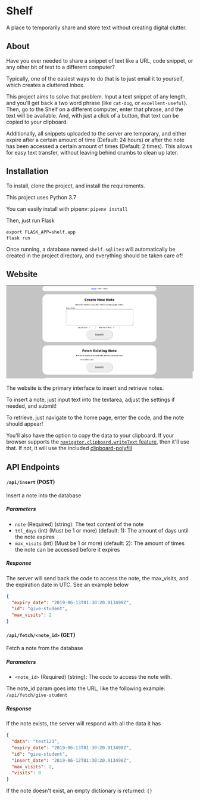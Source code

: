 # Shelf
A place to temporarily share and store text without creating digital clutter.

## About
Have you ever needed to share a snippet of text like a URL, code snippet, or any other bit of text to a different computer?

Typically, one of the easiest ways to do that is to just email it to yourself, which creates a cluttered inbox.

This project aims to solve that problem. Input a text snippet of any length, and you'll get back a two word phrase (like `cat-dog`, or `excellent-useful`). Then, go to the Shelf on a different computer, enter that phrase, and the text will be available. And, with just a click of a button, that text can be copied to your clipboard.

Additionally, all snippets uploaded to the server are temporary, and either expire after a certain amount of time (Default: 24 hours) or after the note has been accessed a certain amount of times (Default: 2 times). This allows for easy text transfer, without leaving behind crumbs to clean up later.

## Installation

To install, clone the project, and install the requirements.

This project uses Python 3.7

You can easily install with pipenv: `pipenv install`

Then, just run Flask
```
export FLASK_APP=shelf.app
flask run
```

Once running, a database named `shelf.sqlite3` will automatically be created in the project directory, and everything should be taken care of!

## Website

![Homepage screenshot](screenshots/homepage.png)

The website is the primary interface to insert and retrieve notes.

To insert a note, just input text into the textarea, adjust the settings if needed, and submit!

To retrieve, just navigate to the home page, enter the code, and the note should appear!

You'll also have the option to copy the data to your clipboard. If your browser supports the [`navigator.clipboard.writeText` feature](https://developer.mozilla.org/en-US/docs/Web/API/Clipboard/writeText#Browser_compatibility), then it'll use that. If not, it will use the included [clipboard-polyfill](https://github.com/lgarron/clipboard-polyfill)

## API Endpoints

#### `/api/insert` (POST)
Insert a note into the database
##### Parameters
* `note` (Required) (string): The text content of the note
* `ttl_days` (int) (Must be 1 or more) (default: 1): The amount of days until the note expires
* `max_visits` (int) (Must be 1 or more) (default: 2): The amount of times the note can be accessed before it expires

##### Response
The server will send back the code to access the note, the max_visits, and the expiration date in UTC. See an example below

```json
{
  "expiry_date": "2019-06-13T01:30:20.913498Z",
  "id": "give-student",
  "max_visits": 2
}
```

#### `/api/fetch/<note_id>` (GET)
Fetch a note from the database
##### Parameters
* `<note_id>` (Required) (string): The code to access the note with. 

The note_id param goes into the URL, like the following example: `/api/fetch/give-student`

##### Response
If the note exists, the server will respond with all the data it has
```json
{
  "data": "test123",
  "expiry_date": "2019-06-13T01:30:20.913498Z",
  "id": "give-student",
  "insert_date": "2019-06-12T01:30:20.913498Z",
  "max_visits": 2,
  "visits": 0
}
```

If the note doesn't exist, an empty dictionary is returned: `{}`
